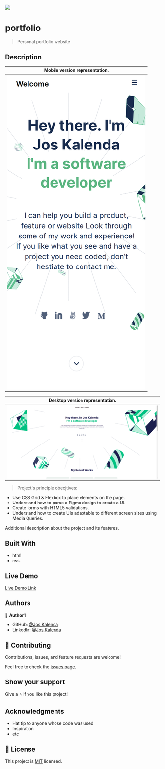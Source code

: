 ![](https://img.shields.io/badge/Microverse-blueviolet)

# portfolio

> Personal portfolio website
## Description 

| Mobile version representation.|
|---------------------------------------|
|![screenshot](./assets/mobile.png/)|

| Desktop version representation. |
|---------------------------------------|
|![screenshot](./assets/desktop.png)|

> Project's principle obecjtives: 

- Use CSS Grid & Flexbox to place elements on the page.
- Understand how to parse a Figma design to create a UI.
- Create forms with HTML5 validations.
- Understand how to create UIs adaptable to different screen sizes using Media Queries.

Additional description about the project and its features.

## Built With

- html
- css

## Live Demo

[Live Demo Link](https://joskalenda.github.io/portfolio/)

## Authors

👤 **Author1**

- GitHub: [@Jos Kalenda](https://github.com/joskalenda)
- LinkedIn: [@Jos Kalenda](https://www.linkedin.com/in/jos-kalenda-908069205/)

## 🤝 Contributing

Contributions, issues, and feature requests are welcome!

Feel free to check the [issues page](https://github.com/joskalenda/portfolio/issues).

## Show your support

Give a ⭐️ if you like this project!

## Acknowledgments

- Hat tip to anyone whose code was used
- Inspiration
- etc

## 📝 License

This project is [MIT](./MIT.md) licensed.
